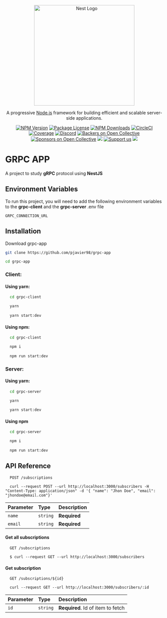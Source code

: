 <p align="center">
  <a href="http://nestjs.com/" target="blank"><img src="https://nestjs.com/img/logo_text.svg" width="320" alt="Nest Logo" /></a>
</p>

[circleci-image]: https://img.shields.io/circleci/build/github/nestjs/nest/master?token=abc123def456
[circleci-url]: https://circleci.com/gh/nestjs/nest

  <p align="center">A progressive <a href="http://nodejs.org" target="_blank">Node.js</a> framework for building efficient and scalable server-side applications.</p>
    <p align="center">
<a href="https://www.npmjs.com/~nestjscore" target="_blank"><img src="https://img.shields.io/npm/v/@nestjs/core.svg" alt="NPM Version" /></a>
<a href="https://www.npmjs.com/~nestjscore" target="_blank"><img src="https://img.shields.io/npm/l/@nestjs/core.svg" alt="Package License" /></a>
<a href="https://www.npmjs.com/~nestjscore" target="_blank"><img src="https://img.shields.io/npm/dm/@nestjs/common.svg" alt="NPM Downloads" /></a>
<a href="https://circleci.com/gh/nestjs/nest" target="_blank"><img src="https://img.shields.io/circleci/build/github/nestjs/nest/master" alt="CircleCI" /></a>
<a href="https://coveralls.io/github/nestjs/nest?branch=master" target="_blank"><img src="https://coveralls.io/repos/github/nestjs/nest/badge.svg?branch=master#9" alt="Coverage" /></a>
<a href="https://discord.gg/G7Qnnhy" target="_blank"><img src="https://img.shields.io/badge/discord-online-brightgreen.svg" alt="Discord"/></a>
<a href="https://opencollective.com/nest#backer" target="_blank"><img src="https://opencollective.com/nest/backers/badge.svg" alt="Backers on Open Collective" /></a>
<a href="https://opencollective.com/nest#sponsor" target="_blank"><img src="https://opencollective.com/nest/sponsors/badge.svg" alt="Sponsors on Open Collective" /></a>
  <a href="https://paypal.me/kamilmysliwiec" target="_blank"><img src="https://img.shields.io/badge/Donate-PayPal-ff3f59.svg"/></a>
    <a href="https://opencollective.com/nest#sponsor"  target="_blank"><img src="https://img.shields.io/badge/Support%20us-Open%20Collective-41B883.svg" alt="Support us"></a>
  <a href="https://twitter.com/nestframework" target="_blank"><img src="https://img.shields.io/twitter/follow/nestframework.svg?style=social&label=Follow"></a>
</p>
  <!--[![Backers on Open Collective](https://opencollective.com/nest/backers/badge.svg)](https://opencollective.com/nest#backer)
  [![Sponsors on Open Collective](https://opencollective.com/nest/sponsors/badge.svg)](https://opencollective.com/nest#sponsor)-->

  
# GRPC APP

A project to study **gRPC** protocol using **NestJS**


## Environment Variables

To run this project, you will need to add the following environment variables to the **grpc-client** and the **grpc-server** .env file

`GRPC_CONNECTION_URL`

  
## Installation

Download grpc-app

```bash
git clone https://github.com/pjavier98/grpc-app

cd grpc-app
```

### Client:

#### Using yarn:
```bash
  cd grpc-client

  yarn
  
  yarn start:dev
```

#### Using npm:
```bash
  cd grpc-client

  npm i
  
  npm run start:dev
```

### Server:

#### Using yarn:
```bash
  cd grpc-server

  yarn
  
  yarn start:dev
```

#### Using npm
```bash
  cd grpc-server

  npm i
  
  npm run start:dev
```
    
## API Reference

```http
  POST /subscriptions
  
  curl --request POST --url http://localhost:3000/subscribers -H "Content-Type: application/json" -d '{ "name": "Jhon Doe", "email": "jhondoe@email.com"}'
```

| Parameter | Type     | Description      |
| :-------- | :------- | :----------------|
| `name`      | `string` | **Required**   |
| `email`      | `string` | **Required**  |

#### Get all subscriptions

```http
  GET /subscriptions
  
  $ curl --request GET --url http://localhost:3000/subscribers
```

#### Get subscription

```http
  GET /subscriptions/${id}
  
  curl --request GET --url http://localhost:3000/subscribers/:id
```

| Parameter | Type     | Description                       |
| :-------- | :------- | :-------------------------------- |
| `id`      | `string` | **Required**. Id of item to fetch |


  
